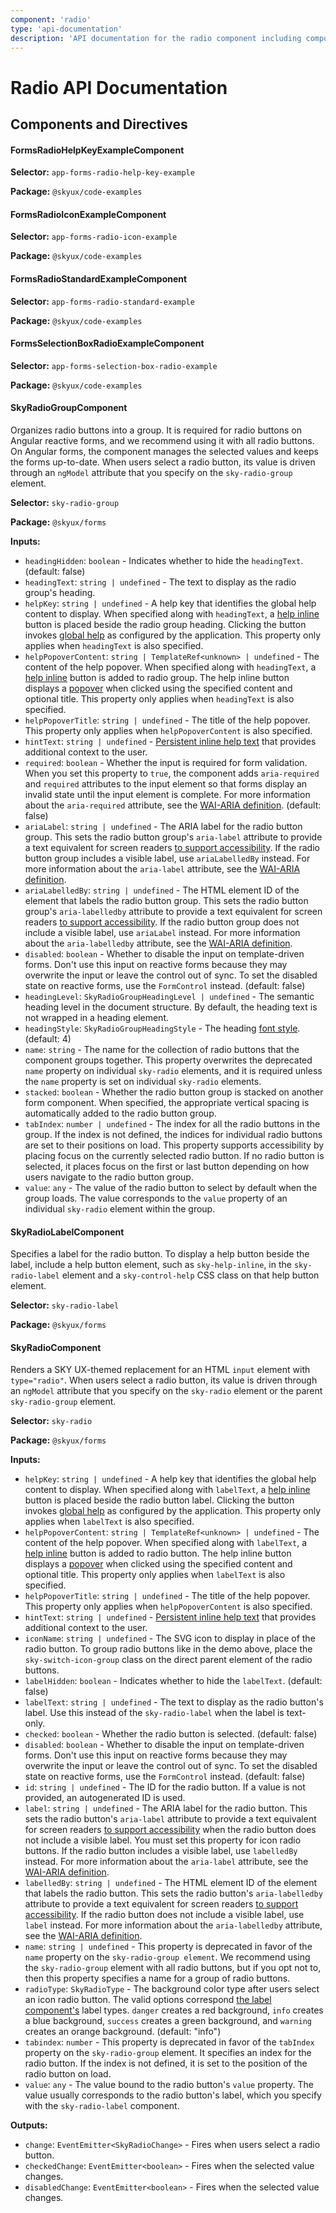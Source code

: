 ```yaml
---
component: 'radio'
type: 'api-documentation'
description: 'API documentation for the radio component including components, interfaces, and types.'
---
```


# Radio API Documentation

## Components and Directives

#### FormsRadioHelpKeyExampleComponent

**Selector:** `app-forms-radio-help-key-example`

**Package:** `@skyux/code-examples`

#### FormsRadioIconExampleComponent

**Selector:** `app-forms-radio-icon-example`

**Package:** `@skyux/code-examples`

#### FormsRadioStandardExampleComponent

**Selector:** `app-forms-radio-standard-example`

**Package:** `@skyux/code-examples`

#### FormsSelectionBoxRadioExampleComponent

**Selector:** `app-forms-selection-box-radio-example`

**Package:** `@skyux/code-examples`

#### SkyRadioGroupComponent

Organizes radio buttons into a group. It is required for radio
buttons on Angular reactive forms, and we recommend using it with all radio buttons.
On Angular forms, the component manages the selected values and keeps the forms up-to-date.
When users select a radio button, its value is driven through an `ngModel` attribute that you specify on the `sky-radio-group` element.

**Selector:** `sky-radio-group`

**Package:** `@skyux/forms`

**Inputs:**

- `headingHidden`: `boolean` - Indicates whether to hide the `headingText`. (default: false)
- `headingText`: `string | undefined` - The text to display as the radio group's heading.
- `helpKey`: `string | undefined` - A help key that identifies the global help content to display. When specified along with `headingText`, a [help inline](https://developer.blackbaud.com/skyux/components/help-inline)
button is placed beside the radio group heading. Clicking the button invokes [global help](https://developer.blackbaud.com/skyux/learn/develop/global-help)
as configured by the application. This property only applies when `headingText` is also specified.
- `helpPopoverContent`: `string | TemplateRef<unknown> | undefined` - The content of the help popover. When specified along with `headingText`, a [help inline](https://developer.blackbaud.com/skyux/components/help-inline)
button is added to radio group. The help inline button displays a [popover](https://developer.blackbaud.com/skyux/components/popover)
when clicked using the specified content and optional title. This property only applies when `headingText` is also specified.
- `helpPopoverTitle`: `string | undefined` - The title of the help popover. This property only applies when `helpPopoverContent` is
also specified.
- `hintText`: `string | undefined` - [Persistent inline help text](https://developer.blackbaud.com/skyux/design/guidelines/user-assistance#inline-help) that provides
additional context to the user.
- `required`: `boolean` - Whether the input is required for form validation.
When you set this property to `true`, the component adds `aria-required` and `required`
attributes to the input element so that forms display an invalid state until the input element
is complete.
For more information about the `aria-required` attribute, see the [WAI-ARIA definition](https://www.w3.org/TR/wai-aria/#aria-required). (default: false)
- `ariaLabel`: `string | undefined` - The ARIA label for the radio button group. This sets the
radio button group's `aria-label` attribute to provide a text equivalent for screen readers
[to support accessibility](https://developer.blackbaud.com/skyux/learn/accessibility).
If the radio button group includes a visible label, use `ariaLabelledBy` instead.
For more information about the `aria-label` attribute, see the [WAI-ARIA definition](https://www.w3.org/TR/wai-aria/#aria-label).
- `ariaLabelledBy`: `string | undefined` - The HTML element ID of the element that labels
the radio button group. This sets the radio button group's `aria-labelledby` attribute to provide a text equivalent for screen readers
[to support accessibility](https://developer.blackbaud.com/skyux/learn/accessibility).
If the radio button group does not include a visible label, use `ariaLabel` instead.
For more information about the `aria-labelledby` attribute, see the [WAI-ARIA definition](https://www.w3.org/TR/wai-aria/#aria-labelledby).
- `disabled`: `boolean` - Whether to disable the input on template-driven forms. Don't use this input on reactive forms because they may overwrite the input or leave the control out of sync.
To set the disabled state on reactive forms, use the `FormControl` instead. (default: false)
- `headingLevel`: `SkyRadioGroupHeadingLevel | undefined` - The semantic heading level in the document structure. By default, the heading text is not wrapped in a heading element.
- `headingStyle`: `SkyRadioGroupHeadingStyle` - The heading [font style](https://developer.blackbaud.com/skyux/design/styles/typography#headings). (default: 4)
- `name`: `string` - The name for the collection of radio buttons that the component groups together.
This property overwrites the deprecated `name` property on individual `sky-radio` elements,
and it is required unless the `name` property is set on individual `sky-radio` elements.
- `stacked`: `boolean` - Whether the radio button group is stacked on another form component. When specified,
the appropriate vertical spacing is automatically added to the radio button group.
- `tabIndex`: `number | undefined` - The index for all the radio buttons in the group. If the index is not defined,
the indices for individual radio buttons are set to their positions on load.
This property supports accessibility by placing focus on the currently selected radio
button. If no radio button is selected, it places focus on the first or last button
depending on how users navigate to the radio button group.
- `value`: `any` - The value of the radio button to select by default when the group loads.
The value corresponds to the `value` property of an individual `sky-radio` element within the
group.

#### SkyRadioLabelComponent

Specifies a label for the radio button. To display a help button beside the label, include a help button element,
such as `sky-help-inline`, in the `sky-radio-label` element and a `sky-control-help` CSS class on that help button
element.

**Selector:** `sky-radio-label`

**Package:** `@skyux/forms`

#### SkyRadioComponent

Renders a SKY UX-themed replacement for an HTML `input` element
with `type="radio"`. When users select a radio button, its value is driven through an
`ngModel` attribute that you specify on the `sky-radio` element or the parent `sky-radio-group` element.

**Selector:** `sky-radio`

**Package:** `@skyux/forms`

**Inputs:**

- `helpKey`: `string | undefined` - A help key that identifies the global help content to display. When specified along with `labelText`, a [help inline](https://developer.blackbaud.com/skyux/components/help-inline)
button is placed beside the radio button label. Clicking the button invokes [global help](https://developer.blackbaud.com/skyux/learn/develop/global-help)
as configured by the application. This property only applies when `labelText` is also specified.
- `helpPopoverContent`: `string | TemplateRef<unknown> | undefined` - The content of the help popover. When specified along with `labelText`, a [help inline](https://developer.blackbaud.com/skyux/components/help-inline)
button is added to radio button. The help inline button displays a [popover](https://developer.blackbaud.com/skyux/components/popover)
when clicked using the specified content and optional title. This property only applies when `labelText` is also specified.
- `helpPopoverTitle`: `string | undefined` - The title of the help popover. This property only applies when `helpPopoverContent` is
also specified.
- `hintText`: `string | undefined` - [Persistent inline help text](https://developer.blackbaud.com/skyux/design/guidelines/user-assistance#inline-help) that provides
additional context to the user.
- `iconName`: `string | undefined` - The SVG icon to display in place of the radio button. To group radio buttons like in
the demo above, place the `sky-switch-icon-group` class on the direct parent element of the
radio buttons.
- `labelHidden`: `boolean` - Indicates whether to hide the `labelText`. (default: false)
- `labelText`: `string | undefined` - The text to display as the radio button's label. Use this instead of the `sky-radio-label` when the label is text-only.
- `checked`: `boolean` - Whether the radio button is selected. (default: false)
- `disabled`: `boolean` - Whether to disable the input on template-driven forms. Don't use this input on reactive forms because they may overwrite the input or leave the control out of sync.
To set the disabled state on reactive forms, use the `FormControl` instead. (default: false)
- `id`: `string | undefined` - The ID for the radio button.
If a value is not provided, an autogenerated ID is used.
- `label`: `string | undefined` - The ARIA label for the radio button. This sets the radio button's `aria-label`
attribute to provide a text equivalent for screen readers [to support accessibility](https://developer.blackbaud.com/skyux/learn/accessibility)
when the radio button does not include a visible label. You must set this property for icon
radio buttons. If the radio button includes a visible label, use `labelledBy` instead.
For more information about the `aria-label` attribute, see the [WAI-ARIA definition](https://www.w3.org/TR/wai-aria/#aria-label).
- `labelledBy`: `string | undefined` - The HTML element ID of the element that labels
the radio button. This sets the radio button's `aria-labelledby` attribute to provide a text equivalent for screen readers
[to support accessibility](https://developer.blackbaud.com/skyux/learn/accessibility).
If the radio button does not include a visible label, use `label` instead.
For more information about the `aria-labelledby` attribute, see the [WAI-ARIA definition](https://www.w3.org/TR/wai-aria/#aria-labelledby).
- `name`: `string | undefined` - This property is deprecated in favor of the `name` property on the `sky-radio-group element`.
We recommend using the `sky-radio-group` element with all radio buttons, but if you opt not to,
then this property specifies a name for a group of radio buttons.
- `radioType`: `SkyRadioType` - The background color type after users select an icon radio button.
The valid options correspond
[the label component's](https://developer.blackbaud.com/skyux/components/label)
label types. `danger` creates a red background, `info` creates a blue background,
`success` creates a green background, and `warning` creates an orange background. (default: "info")
- `tabindex`: `number` - This property is deprecated in favor of
the `tabIndex` property on the `sky-radio-group` element. It specifies an index for the radio
button. If the index is not defined, it is set to the position of the radio button on load.
- `value`: `any` - The value bound to the radio button's `value` property. The value usually
corresponds to the radio button's label, which you specify with the `sky-radio-label`
component.

**Outputs:**

- `change`: `EventEmitter<SkyRadioChange>` - Fires when users select a radio button.
- `checkedChange`: `EventEmitter<boolean>` - Fires when the selected value changes.
- `disabledChange`: `EventEmitter<boolean>` - Fires when the selected value changes.